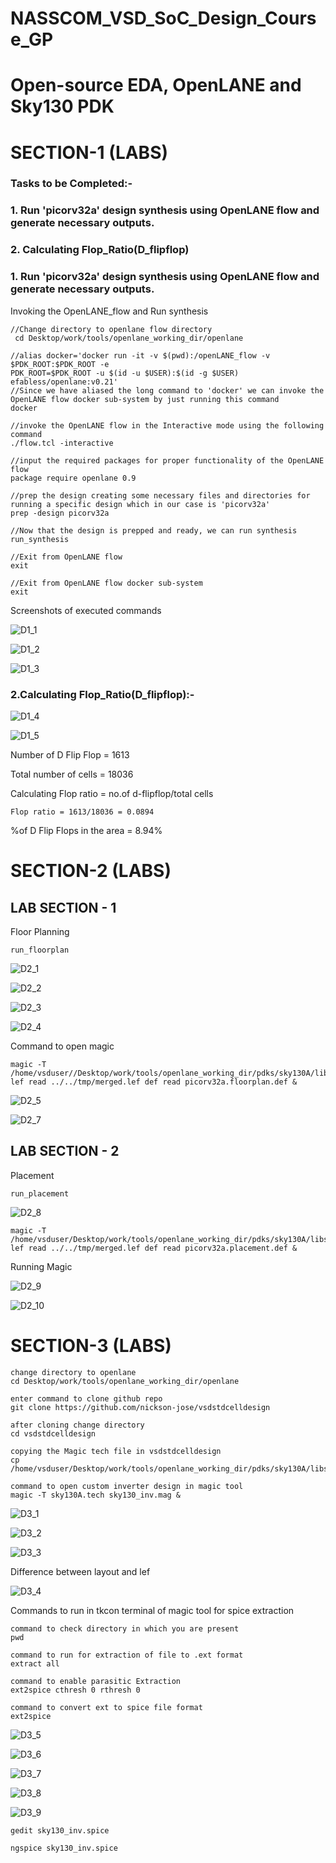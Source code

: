 # NASSCOM_VSD_SoC_Design_Course_GP
# Open-source EDA, OpenLANE and Sky130 PDK
# SECTION-1 (LABS)
### Tasks to be Completed:-
### 1. Run 'picorv32a' design synthesis using OpenLANE flow and generate necessary outputs.
### 2. Calculating Flop_Ratio(D_flipflop)

### 1. Run 'picorv32a' design synthesis using OpenLANE flow and generate necessary outputs.
Invoking the OpenLANE_flow and Run synthesis

```
//Change directory to openlane flow directory
 cd Desktop/work/tools/openlane_working_dir/openlane

//alias docker='docker run -it -v $(pwd):/openLANE_flow -v $PDK_ROOT:$PDK_ROOT -e 
PDK_ROOT=$PDK_ROOT -u $(id -u $USER):$(id -g $USER) efabless/openlane:v0.21'
//Since we have aliased the long command to 'docker' we can invoke the OpenLANE flow docker sub-system by just running this command
docker

```
```
//invoke the OpenLANE flow in the Interactive mode using the following command
./flow.tcl -interactive

//input the required packages for proper functionality of the OpenLANE flow
package require openlane 0.9

//prep the design creating some necessary files and directories for running a specific design which in our case is 'picorv32a'
prep -design picorv32a

//Now that the design is prepped and ready, we can run synthesis
run_synthesis

//Exit from OpenLANE flow
exit

//Exit from OpenLANE flow docker sub-system
exit

```
Screenshots of executed commands

![D1_1](https://github.com/user-attachments/assets/fa049502-6d18-400a-9668-fe74df927611)

![D1_2](https://github.com/user-attachments/assets/912534ef-7995-40d5-9b10-14fe18218590)

![D1_3](https://github.com/user-attachments/assets/8a350daf-401c-48ca-a149-6f99e53a939b)

### 2.Calculating Flop_Ratio(D_flipflop):-

![D1_4](https://github.com/user-attachments/assets/38cf4924-9894-41d8-9ce3-a990a43f7207)

![D1_5](https://github.com/user-attachments/assets/7766df61-f517-40d9-9dc8-38f5e97aeae5)

Number of D Flip Flop = 1613

Total number of cells = 18036

Calculating Flop ratio = no.of d-flipflop/total cells

```
Flop ratio = 1613/18036 = 0.0894

```
%of D Flip Flops in the area = 8.94%

# SECTION-2 (LABS)

## LAB SECTION - 1

Floor Planning

```
run_floorplan
```
![D2_1](https://github.com/user-attachments/assets/41a3e16d-ef77-4f6f-a2f6-fd564f07fac5)

![D2_2](https://github.com/user-attachments/assets/3e3a726f-80b3-48b1-8316-feef517ad624)

![D2_3](https://github.com/user-attachments/assets/a9d35ee1-c6aa-4301-8c0f-5f54dd1c0a0b)

![D2_4](https://github.com/user-attachments/assets/2eb58a7b-1bb2-4249-a682-c75fd039bdcc)

Command to open magic 

```
magic -T /home/vsduser//Desktop/work/tools/openlane_working_dir/pdks/sky130A/libs.tech/magic/sky130A.tech lef read ../../tmp/merged.lef def read picorv32a.floorplan.def &

```

![D2_5](https://github.com/user-attachments/assets/ab533e6f-fbab-49d7-88ab-87bc4e86c956)

![D2_7](https://github.com/user-attachments/assets/dae853e8-9c88-4892-a73f-bf4fe04f1fa4)

## LAB SECTION - 2

Placement

```
run_placement

```

![D2_8](https://github.com/user-attachments/assets/8566ac9f-735c-4c5d-8a93-b850e028d0e3)

```
magic -T /home/vsduser/Desktop/work/tools/openlane_working_dir/pdks/sky130A/libs.tech/magic/sky130A.tech lef read ../../tmp/merged.lef def read picorv32a.placement.def &

```

Running Magic

![D2_9](https://github.com/user-attachments/assets/6d435bfa-3d8f-4c52-86eb-d9919959e8fc)

![D2_10](https://github.com/user-attachments/assets/7e7f35f5-909f-4e01-9bbe-4df7cdc5523e)


# SECTION-3 (LABS)

```
change directory to openlane
cd Desktop/work/tools/openlane_working_dir/openlane

enter command to clone github repo
git clone https://github.com/nickson-jose/vsdstdcelldesign

after cloning change directory
cd vsdstdcelldesign

copying the Magic tech file in vsdstdcelldesign
cp /home/vsduser/Desktop/work/tools/openlane_working_dir/pdks/sky130A/libs.tech/magic/sky130A.tech 

command to open custom inverter design in magic tool
magic -T sky130A.tech sky130_inv.mag &

```
![D3_1](https://github.com/user-attachments/assets/85b1f683-78cc-47d2-874d-615d7896d175)

![D3_2](https://github.com/user-attachments/assets/70312ac9-72b9-4217-92a3-f029c85e9f54)

![D3_3](https://github.com/user-attachments/assets/20cb4b8e-6f51-443d-88dc-0a4f824e9603)

Difference between layout and lef

![D3_4](https://github.com/user-attachments/assets/e30fe1ef-4094-4a03-9c2d-5fb565400b21)

Commands to run in tkcon terminal of magic tool for spice extraction

```
command to check directory in which you are present
pwd

command to run for extraction of file to .ext format
extract all

command to enable parasitic Extraction
ext2spice cthresh 0 rthresh 0

command to convert ext to spice file format
ext2spice

```


![D3_5](https://github.com/user-attachments/assets/70372e0b-917f-4c50-8634-8a605a492aef)

![D3_6](https://github.com/user-attachments/assets/fa7f35f4-8e02-4532-bdf2-312995d4c2ff)

![D3_7](https://github.com/user-attachments/assets/6936a640-f29c-4936-b4d0-2fb8b9ab9855)

![D3_8](https://github.com/user-attachments/assets/4471f1e7-a788-44cb-8475-56175db7ead0)

![D3_9](https://github.com/user-attachments/assets/7588a085-8e92-461e-97a7-5a43f45687e6)

```
gedit sky130_inv.spice

```

```
ngspice sky130_inv.spice

```



